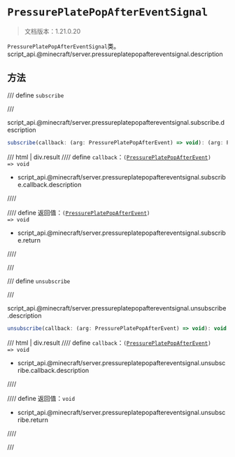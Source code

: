# `PressurePlatePopAfterEventSignal`

> 文档版本：1.21.0.20

`PressurePlatePopAfterEventSignal`类。script_api.@minecraft/server.pressureplatepopaftereventsignal.description

## 方法

/// define
`subscribe`


///

script_api.@minecraft/server.pressureplatepopaftereventsignal.subscribe.description

```js
subscribe(callback: (arg: PressurePlatePopAfterEvent) => void): (arg: PressurePlatePopAfterEvent) => void
```

/// html | div.result
//// define
`callback`：<code>(<a href="../pressureplatepopafterevent/">PressurePlatePopAfterEvent</a>) =&gt; void</code>

- script_api.@minecraft/server.pressureplatepopaftereventsignal.subscribe.callback.description


////

//// define
返回值：<code>(<a href="../pressureplatepopafterevent/">PressurePlatePopAfterEvent</a>) =&gt; void</code>

- script_api.@minecraft/server.pressureplatepopaftereventsignal.subscribe.return


////

///


/// define
`unsubscribe`


///

script_api.@minecraft/server.pressureplatepopaftereventsignal.unsubscribe.description

```js
unsubscribe(callback: (arg: PressurePlatePopAfterEvent) => void): void
```

/// html | div.result
//// define
`callback`：<code>(<a href="../pressureplatepopafterevent/">PressurePlatePopAfterEvent</a>) =&gt; void</code>

- script_api.@minecraft/server.pressureplatepopaftereventsignal.unsubscribe.callback.description


////

//// define
返回值：`void`

- script_api.@minecraft/server.pressureplatepopaftereventsignal.unsubscribe.return


////

///

